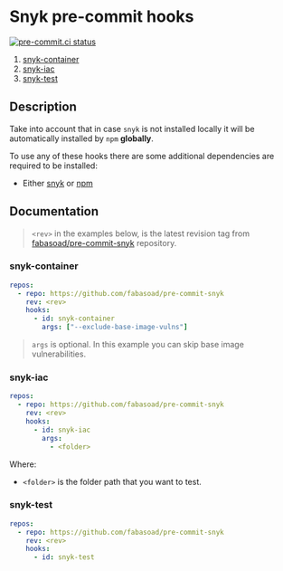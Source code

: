 # Snyk pre-commit hooks

[![pre-commit.ci status](https://results.pre-commit.ci/badge/github/fabasoad/pre-commit-snyk/main.svg)](https://results.pre-commit.ci/latest/github/fabasoad/pre-commit-snyk/main)

1. [snyk-container](#snyk-container)
2. [snyk-iac](#snyk-iac)
3. [snyk-test](#snyk-test)

## Description

Take into account that in case `snyk` is not installed locally it will be
automatically installed by `npm` **globally**.

To use any of these hooks there are some additional dependencies are required
to be installed:

- Either [snyk](https://docs.snyk.io/snyk-cli/install-the-snyk-cli) or [npm](https://nodejs.org/en/download/)

## Documentation

<!-- markdownlint-disable-next-line MD013 -->
> `<rev>` in the examples below, is the latest revision tag from [fabasoad/pre-commit-snyk](https://github.com/fabasoad/pre-commit-snyk/releases)
> repository.

### snyk-container

```yaml
repos:
  - repo: https://github.com/fabasoad/pre-commit-snyk
    rev: <rev>
    hooks:
      - id: snyk-container
        args: ["--exclude-base-image-vulns"]
```

> `args` is optional. In this example you can skip base image vulnerabilities.

### snyk-iac

```yaml
repos:
  - repo: https://github.com/fabasoad/pre-commit-snyk
    rev: <rev>
    hooks:
      - id: snyk-iac
        args:
          - <folder>
```

Where:

- `<folder>` is the folder path that you want to test.

### snyk-test

```yaml
repos:
  - repo: https://github.com/fabasoad/pre-commit-snyk
    rev: <rev>
    hooks:
      - id: snyk-test
```
